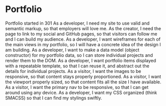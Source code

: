 # Portfolio
Portfolio started in 301
As a developer, I need my site to use valid and semantic markup, so that employers will love me.
As the creator, I need the page to link to my social and GitHub pages, so that visitors can follow me and I can build my audience.
As a developer, I want wireframes for each of the main views in my portfolio, so I will have a concrete idea of the design I am building.
As a developer, I want to make a data model (object constructor) for my portfolio data, so I can store individual projects and render them to the DOM.
As a developer, I want portfolio items displayed with a repeatable template, so that I can reuse it, and abstract out the details for individual projects.
As a visitor, I want the images to be responsive, so that content stays properly proportioned.
As a visitor, I want the viewport properly sized, so that content fits all the size I have available.
As a visitor, I want the primary nav to be responsive, so that I can get around using any device.
As a developer, I want my CSS organized (think SMACSS) so that I can find my stylings swiftly.
